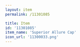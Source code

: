 ```yaml
---
layout: item
permalink: /11301085

title: Item
id: '11301085'
item_name: 'Superior Allure Cap'
icon_url: '11300033.png'
---
```

